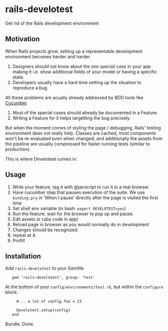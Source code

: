 rails-develotest
================

Get rid of the Rails development environment

Motivation
----------

When Rails projects grow, setting up a representable development environment
becomes harder and harder.

1. Designers should not know about _the one special case_ in your app making it
   i.e. show additional fields of your model or having a specific state.
2. Developers usually have a hard time setting up the situation to reproduce a bug.

All these problems are acually already addressed by BDD tools like [Cucumber](http://cukes.info).

1. Most of the special cases should already be documented in a Feature.
2. Writing a Feature for it helps targetting the bug precisely.

But when the moment comes of styling the page / debugging, Rails' testing
environment does not really help. Classes are cached, most components won't be
re-evaluated even when changed, and additionally the assets from the pipeline
are usually compressed for faster running tests (similar to production).

This is where Develotest comes in:

Usage
-----

1. Write your feature, tag it with @javscript to run it in a real browser
2. Have cucumber step that pauses execution of the suite.
   We use `binding.pry` in 'When I pause' directly after the page is visited the first time
2. Set shell env variable (in bash: `export DEVELOTEST=yes`)
3. Run the feature, wait for the browser to pop up and pause.
4. Edit assets or ruby code in app/
5. Reload page in browser as you would normally do in development
6. Changes should be recognized.
7. repeat at 4.
8. Profit!

Installation
------------

Add `rails-develotest` to your Gemfile

       gem 'rails-develotest', group: 'test'

At the bottom of your `config/environments/test.rb`, but within the `configure` block:

         # .. a lot of config.foo = 23

         Develotest.setup(config)
       end

Bundle. Done.
